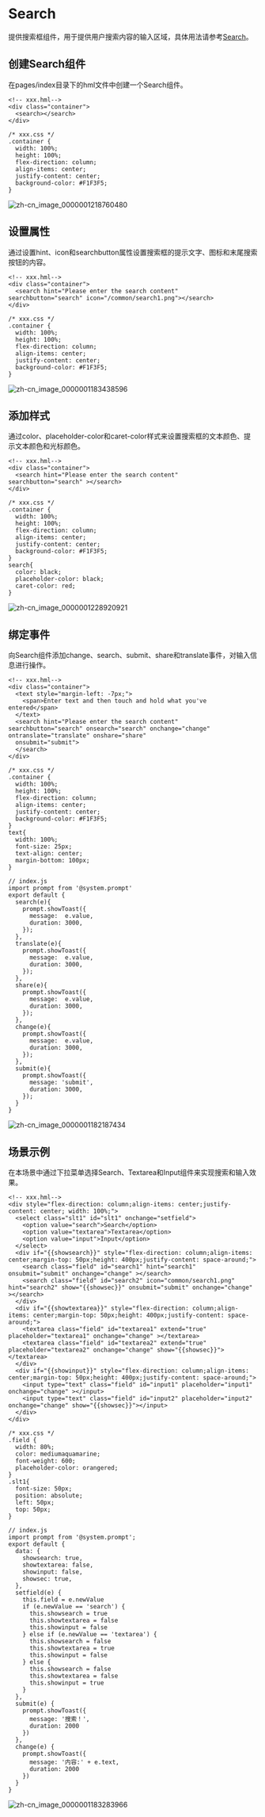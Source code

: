 # Search


提供搜索框组件，用于提供用户搜索内容的输入区域，具体用法请参考[Search](../reference/arkui-js/js-components-basic-search.md)。


## 创建Search组件

在pages/index目录下的hml文件中创建一个Search组件。


```
<!-- xxx.hml-->
<div class="container">
  <search></search>
</div>
```


```
/* xxx.css */
.container {
  width: 100%;
  height: 100%;
  flex-direction: column;
  align-items: center;
  justify-content: center;
  background-color: #F1F3F5;
}
```

![zh-cn_image_0000001218760480](figures/zh-cn_image_0000001218760480.png)


## 设置属性

通过设置hint、icon和searchbutton属性设置搜索框的提示文字、图标和末尾搜索按钮的内容。


```
<!-- xxx.hml-->
<div class="container">
  <search hint="Please enter the search content"  searchbutton="search" icon="/common/search1.png"></search>
</div>
```


```
/* xxx.css */
.container {
  width: 100%;
  height: 100%;
  flex-direction: column;
  align-items: center;
  justify-content: center;
  background-color: #F1F3F5;
}
```

![zh-cn_image_0000001183438596](figures/zh-cn_image_0000001183438596.png)


## 添加样式

通过color、placeholder-color和caret-color样式来设置搜索框的文本颜色、提示文本颜色和光标颜色。


```
<!-- xxx.hml-->
<div class="container">
  <search hint="Please enter the search content"  searchbutton="search" ></search>
</div>
```


```
/* xxx.css */
.container {
  width: 100%;
  height: 100%;
  flex-direction: column;
  align-items: center;
  justify-content: center;
  background-color: #F1F3F5;
}
search{
  color: black;
  placeholder-color: black;
  caret-color: red;
}
```

![zh-cn_image_0000001228920921](figures/zh-cn_image_0000001228920921.gif)


## 绑定事件

向Search组件添加change、search、submit、share和translate事件，对输入信息进行操作。


```
<!-- xxx.hml-->
<div class="container">
  <text style="margin-left: -7px;">
    <span>Enter text and then touch and hold what you've entered</span>
  </text>
  <search hint="Please enter the search content"  searchbutton="search" onsearch="search" onchange="change" ontranslate="translate" onshare="share" 
  onsubmit="submit">
  </search>
</div>
```


```
/* xxx.css */
.container {
  width: 100%;
  height: 100%;
  flex-direction: column;
  align-items: center;
  justify-content: center;
  background-color: #F1F3F5;
}
text{
  width: 100%;
  font-size: 25px;
  text-align: center;
  margin-bottom: 100px;
}
```


```
// index.js
import prompt from '@system.prompt'
export default {
  search(e){
    prompt.showToast({
      message:  e.value,
      duration: 3000,
    });
  },
  translate(e){
    prompt.showToast({
      message:  e.value,
      duration: 3000,
    });
  },
  share(e){
    prompt.showToast({
      message:  e.value,
      duration: 3000,
    });
  },
  change(e){
    prompt.showToast({
      message:  e.value,
      duration: 3000,
    });
  },
  submit(e){
    prompt.showToast({
      message: 'submit',
      duration: 3000,
    });
  }
}
```

![zh-cn_image_0000001182187434](figures/zh-cn_image_0000001182187434.gif)


## 场景示例

在本场景中通过下拉菜单选择Search、Textarea和Input组件来实现搜索和输入效果。


```
<!-- xxx.hml-->
<div style="flex-direction: column;align-items: center;justify-content: center; width: 100%;">
  <select class="slt1" id="slt1" onchange="setfield">
    <option value="search">Search</option>
    <option value="textarea">Textarea</option>
    <option value="input">Input</option>
  </select>
  <div if="{{showsearch}}" style="flex-direction: column;align-items: center;margin-top: 50px;height: 400px;justify-content: space-around;">
    <search class="field" id="search1" hint="search1" onsubmit="submit" onchange="change" ></search>
    <search class="field" id="search2" icon="common/search1.png" hint="search2" show="{{showsec}}" onsubmit="submit" onchange="change" ></search>
  </div>
  <div if="{{showtextarea}}" style="flex-direction: column;align-items: center;margin-top: 50px;height: 400px;justify-content: space-around;">
    <textarea class="field" id="textarea1" extend="true" placeholder="textarea1" onchange="change" ></textarea>
    <textarea class="field" id="textarea2" extend="true" placeholder="textarea2" onchange="change" show="{{showsec}}"></textarea>
  </div>
  <div if="{{showinput}}" style="flex-direction: column;align-items: center;margin-top: 50px;height: 400px;justify-content: space-around;">
    <input type="text" class="field" id="input1" placeholder="input1" onchange="change" ></input>
    <input type="text" class="field" id="input2" placeholder="input2" onchange="change" show="{{showsec}}"></input>
  </div>
</div>
```


```
/* xxx.css */
.field {
  width: 80%;
  color: mediumaquamarine;
  font-weight: 600;
  placeholder-color: orangered;
}
.slt1{
  font-size: 50px;
  position: absolute;
  left: 50px;
  top: 50px;
}
```


```
// index.js
import prompt from '@system.prompt';
export default {
  data: {
    showsearch: true,
    showtextarea: false,
    showinput: false,
    showsec: true,
  },
  setfield(e) {
    this.field = e.newValue
    if (e.newValue == 'search') {
      this.showsearch = true
      this.showtextarea = false
      this.showinput = false
    } else if (e.newValue == 'textarea') {
      this.showsearch = false
      this.showtextarea = true
      this.showinput = false
    } else {
      this.showsearch = false
      this.showtextarea = false
      this.showinput = true
    }
  },
  submit(e) {
    prompt.showToast({
      message: '搜索！',
      duration: 2000
    })
  },
  change(e) {
    prompt.showToast({
      message: '内容:' + e.text,
      duration: 2000
    })
  }
}
```

![zh-cn_image_0000001183283966](figures/zh-cn_image_0000001183283966.gif)
